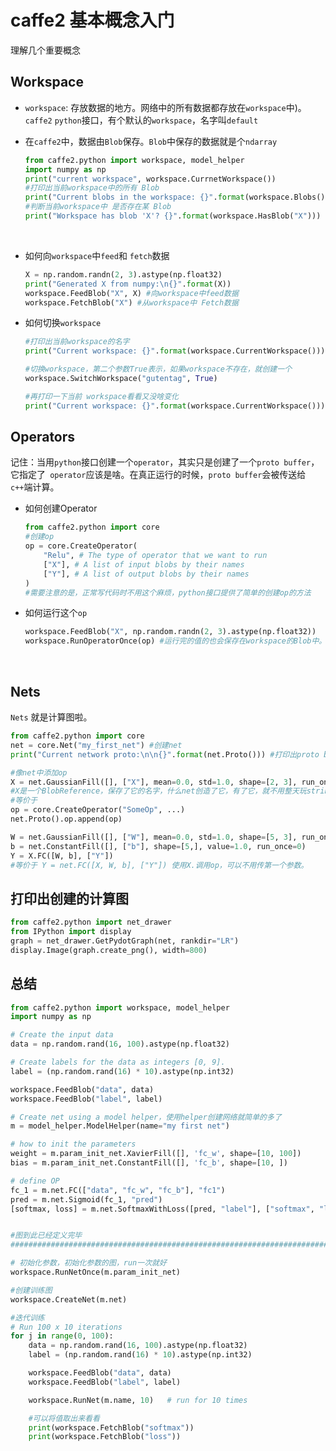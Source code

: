 # caffe2 基本概念入门

理解几个重要概念



## Workspace

* `workspace`:  存放数据的地方。网络中的所有数据都存放在`workspace`中)。`caffe2` `python`接口，有个默认的`workspace`，名字叫`default`

* 在`caffe2`中，数据由`Blob`保存。`Blob`中保存的数据就是个`ndarray`

  ```python
  from caffe2.python import workspace, model_helper
  import numpy as np
  print("current workspace", workspace.CurrnetWorkspace())
  #打印出当前workspace中的所有 Blob
  print("Current blobs in the workspace: {}".format(workspace.Blobs()))
  #判断当前workspace中 是否存在某 Blob
  print("Workspace has blob 'X'? {}".format(workspace.HasBlob("X")))
  ```

  ​

* 如何向`workspace`中`feed`和 `fetch`数据

  ```python
  X = np.random.randn(2, 3).astype(np.float32)
  print("Generated X from numpy:\n{}".format(X))
  workspace.FeedBlob("X", X) #向workspace中feed数据
  workspace.FetchBlob("X") #从workspace中 Fetch数据
  ```





* 如何切换`workspace`

  ```python
  #打印出当前workspace的名字
  print("Current workspace: {}".format(workspace.CurrentWorkspace()))

  #切换workspace，第二个参数True表示，如果workspace不存在，就创建一个
  workspace.SwitchWorkspace("gutentag", True)

  #再打印一下当前 workspace看看又没啥变化
  print("Current workspace: {}".format(workspace.CurrentWorkspace()))

  ```



## Operators

记住：当用`python`接口创建一个`operator`，其实只是创建了一个`proto buffer`，它指定了` operator`应该是啥。在真正运行的时候，`proto buffer`会被传送给`c++`端计算。

* 如何创建Operator

  ```python
  from caffe2.python import core
  #创建op
  op = core.CreateOperator(
      "Relu", # The type of operator that we want to run
      ["X"], # A list of input blobs by their names
      ["Y"], # A list of output blobs by their names
  )
  #需要注意的是，正常写代码时不用这个麻烦，python接口提供了简单的创建op的方法
  ```



* 如何运行这个`op`

  ```python
  workspace.FeedBlob("X", np.random.randn(2, 3).astype(np.float32))
  workspace.RunOperatorOnce(op) #运行完的值的也会保存在workspace的Blob中。
  ```

  ​

## Nets

`Nets` 就是计算图啦。

```python
from caffe2.python import core
net = core.Net("my_first_net") #创建net
print("Current network proto:\n\n{}".format(net.Proto())) #打印出proto buffer信息

#像net中添加op
X = net.GaussianFill([], ["X"], mean=0.0, std=1.0, shape=[2, 3], run_once=0)
#X是一个BlobReference，保存了它的名字，什么net创造了它，有了它，就不用整天玩string了
#等价于
op = core.CreateOperator("SomeOp", ...)
net.Proto().op.append(op)

W = net.GaussianFill([], ["W"], mean=0.0, std=1.0, shape=[5, 3], run_once=0)
b = net.ConstantFill([], ["b"], shape=[5,], value=1.0, run_once=0)
Y = X.FC([W, b], ["Y"])
#等价于 Y = net.FC([X, W, b], ["Y"]) 使用X.调用op，可以不用传第一个参数。
```



## 打印出创建的计算图

```python
from caffe2.python import net_drawer
from IPython import display
graph = net_drawer.GetPydotGraph(net, rankdir="LR")
display.Image(graph.create_png(), width=800)
```



## 总结

```python
from caffe2.python import workspace, model_helper
import numpy as np

# Create the input data
data = np.random.rand(16, 100).astype(np.float32)

# Create labels for the data as integers [0, 9].
label = (np.random.rand(16) * 10).astype(np.int32)

workspace.FeedBlob("data", data)
workspace.FeedBlob("label", label)

# Create net using a model helper，使用helper创建网络就简单的多了
m = model_helper.ModelHelper(name="my first net")

# how to init the parameters
weight = m.param_init_net.XavierFill([], 'fc_w', shape=[10, 100])
bias = m.param_init_net.ConstantFill([], 'fc_b', shape=[10, ])

# define OP
fc_1 = m.net.FC(["data", "fc_w", "fc_b"], "fc1")
pred = m.net.Sigmoid(fc_1, "pred")
[softmax, loss] = m.net.SoftmaxWithLoss([pred, "label"], ["softmax", "loss"])


#图到此已经定义完毕
###############################################################################

# 初始化参数，初始化参数的图，run一次就好
workspace.RunNetOnce(m.param_init_net)

#创建训练图
workspace.CreateNet(m.net)

#迭代训练
# Run 100 x 10 iterations
for j in range(0, 100):
    data = np.random.rand(16, 100).astype(np.float32)
    label = (np.random.rand(16) * 10).astype(np.int32)

    workspace.FeedBlob("data", data)
    workspace.FeedBlob("label", label)

    workspace.RunNet(m.name, 10)   # run for 10 times

    #可以将值取出来看看
    print(workspace.FetchBlob("softmax"))
    print(workspace.FetchBlob("loss"))
```
